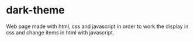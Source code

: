 # dark-theme
Web page made with html, css and javascript in order to work the display in css and change items in html with javascript.
